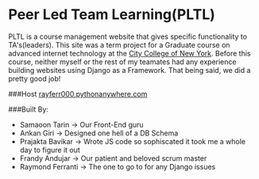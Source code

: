 
# Peer Led Team Learning(PLTL)

PLTL is a course management website that gives specific functionality to TA's(leaders). This site was a term project for a Graduate course on advanced
internet technology at the [City College of New York]. Before this course, 
neither myself or the rest of my teamates had any experience building websites using Django as a Framework. That being said, we did a pretty good job!

###Host
[rayferr000.pythonanywhere.com]

###Built By:

- Samaoon Tarin    -> Our Front-End guru 
- Ankan Giri       -> Designed one hell of a DB Schema
- Prajakta Bavikar -> Wrote JS code so sophiscated it took me a whole day to figure it out
- Frandy Andujar -> Our patient and beloved scrum master
- Raymond Ferranti -> The one to go to for any Django issues


[rayferr000.pythonanywhere.com]:https://rayferr000.pythonanywhere.com/
[City College of New York]:http://www.ccny.cuny.edu/engineering/index.cfm
